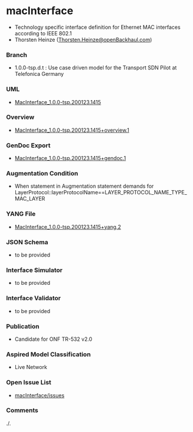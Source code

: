 # macInterface
- Technology specific interface definition for Ethernet MAC interfaces according to IEEE 802.1
- Thorsten Heinze (Thorsten.Heinze@openBackhaul.com)

### Branch
- 1.0.0-tsp.d.t : Use case driven model for the Transport SDN Pilot at Telefonica Germany

### UML
- [MacInterface_1.0.0-tsp.200123.1415](./MacInterface_1.0.0-tsp.200123.1415.zip)

### Overview 
- [MacInterface_1.0.0-tsp.200123.1415+overview.1](./MacInterface_1.0.0-tsp.200123.1415+overview.1.png)

### GenDoc Export
- [MacInterface_1.0.0-tsp.200123.1415+gendoc.1](./MacInterface_1.0.0-tsp.200123.1415+gendoc.1.docx)

### Augmentation Condition
- When statement in Augmentation statement demands for LayerProtocol::layerProtocolName==LAYER_PROTOCOL_NAME_TYPE_MAC_LAYER

### YANG File
- [MacInterface_1.0.0-tsp.200123.1415+yang.2](./MacInterface_1.0.0-tsp.200123.1415+yang.2.zip)

### JSON Schema
- to be provided

### Interface Simulator
- to be provided

### Interface Validator
- to be provided

### Publication
- Candidate for ONF TR-532 v2.0 

### Aspired Model Classification
- Live Network

### Open Issue List
- [macInterface/issues](../../issues)

### Comments
./.
